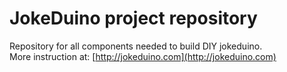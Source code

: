 JokeDuino project repository
=======

Repository for all components needed to build DIY jokeduino.   
More instruction at: [http://jokeduino.com](http://jokeduino.com)
